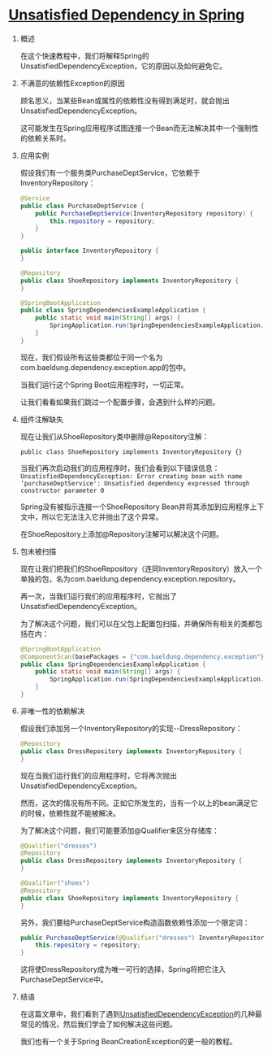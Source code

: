 # [Unsatisfied Dependency in Spring](https://www.baeldung.com/spring-unsatisfied-dependency)

1. 概述

    在这个快速教程中，我们将解释Spring的UnsatisfiedDependencyException，它的原因以及如何避免它。

2. 不满意的依赖性Exception的原因

    顾名思义，当某些Bean或属性的依赖性没有得到满足时，就会抛出UnsatisfiedDependencyException。

    这可能发生在Spring应用程序试图连接一个Bean而无法解决其中一个强制性的依赖关系时。

3. 应用实例

    假设我们有一个服务类PurchaseDeptService，它依赖于InventoryRepository：

    ```java
    @Service
    public class PurchaseDeptService {
        public PurchaseDeptService(InventoryRepository repository) {
            this.repository = repository;
        }
    }

    public interface InventoryRepository {
    }

    @Repository
    public class ShoeRepository implements InventoryRepository {
    }

    @SpringBootApplication
    public class SpringDependenciesExampleApplication {
        public static void main(String[] args) {
            SpringApplication.run(SpringDependenciesExampleApplication.class, args);
        }
    }
    ```

    现在，我们假设所有这些类都位于同一个名为com.baeldung.dependency.exception.app的包中。

    当我们运行这个Spring Boot应用程序时，一切正常。

    让我们看看如果我们跳过一个配置步骤，会遇到什么样的问题。

4. 组件注解缺失

    现在让我们从ShoeRepository类中删除@Repository注解：

    `public class ShoeRepository implements InventoryRepository {}`

    当我们再次启动我们的应用程序时，我们会看到以下错误信息： `UnsatisfiedDependencyException: Error creating bean with name ‘purchaseDeptService': Unsatisfied dependency expressed through constructor parameter 0`

    Spring没有被指示连接一个ShoeRepository Bean并将其添加到应用程序上下文中，所以它无法注入它并抛出了这个异常。

    在ShoeRepository上添加@Repository注解可以解决这个问题。

5. 包未被扫描

    现在让我们把我们的ShoeRepository（连同InventoryRepository）放入一个单独的包，名为com.baeldung.dependency.exception.repository。

    再一次，当我们运行我们的应用程序时，它抛出了UnsatisfiedDependencyException。

    为了解决这个问题，我们可以在父包上配置包扫描，并确保所有相关的类都包括在内：

    ```java
    @SpringBootApplication
    @ComponentScan(basePackages = {"com.baeldung.dependency.exception"})
    public class SpringDependenciesExampleApplication {
        public static void main(String[] args) {
            SpringApplication.run(SpringDependenciesExampleApplication.class, args);
        }
    }
    ```

6. 非唯一性的依赖解决

    假设我们添加另一个InventoryRepository的实现--DressRepository：

    ```java
    @Repository
    public class DressRepository implements InventoryRepository {
    }
    ```

    现在当我们运行我们的应用程序时，它将再次抛出UnsatisfiedDependencyException。

    然而，这次的情况有所不同。正如它所发生的，当有一个以上的bean满足它的时候，依赖性就不能被解决。

    为了解决这个问题，我们可能要添加@Qualifier来区分存储库：

    ```java
    @Qualifier("dresses")
    @Repository
    public class DressRepository implements InventoryRepository {
    }

    @Qualifier("shoes")
    @Repository
    public class ShoeRepository implements InventoryRepository {
    }
    ```

    另外，我们要给PurchaseDeptService构造函数依赖性添加一个限定词：

    ```java
    public PurchaseDeptService(@Qualifier("dresses") InventoryRepository repository) {
        this.repository = repository;
    }
    ```

    这将使DressRepository成为唯一可行的选择，Spring将把它注入PurchaseDeptService中。

7. 结语

    在这篇文章中，我们看到了遇到[UnsatisfiedDependencyException](https://www.baeldung.com/spring-beancreationexception)的几种最常见的情况，然后我们学会了如何解决这些问题。

    我们也有一个关于Spring BeanCreationException的更一般的教程。
